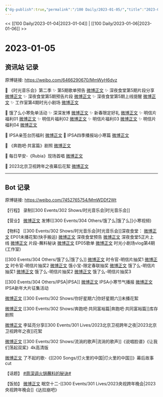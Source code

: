 ```yaml
---
{"dg-publish":true,"permalink":"/100 Daily/2023-01-05/","title":"2023-01-05","created":"2023-01-06T10:07:04.000+08:00","updated":"2023-04-11T14:46:32.524+08:00"}
---
```



<< [[100 Daily/2023-01-04\|2023-01-04]] | [[100 Daily/2023-01-06\|2023-01-06]] >>

# 2023-01-05

## 资讯站 记录

原博链接: https://weibo.com/6466290670/MmWyH6dvz

💫 《时光音乐会》第二季
✨ 第5期歌单预告 [微博正文](https://m.weibo.cn/6466290670/4854598558550049)
✨ 深夜食堂第5期片段分享 [微博正文](https://m.weibo.cn/6466290670/4854531937272090)
✨ 深夜食堂第5期预告片段 [微博正文](https://m.weibo.cn/6466290670/4854500207363983)
✨ 深夜食堂第5期上线提醒 [微博正文](https://m.weibo.cn/6466290670/4854524264584786)
✨ 工作室第4期时光小剧场 [微博正文](https://m.weibo.cn/6466290670/4854657479869186)

💫 饿了么小寒免单活动
✨ 深深发博 [微博正文](https://m.weibo.cn/6466290670/4854498688763269)
✨ 新春限定好礼 [微博正文](https://m.weibo.cn/6466290670/4854500878454634)
✨ 明信片福利01 [微博正文](https://m.weibo.cn/6466290670/4854556964429505)
✨ 明信片福利02 [微博正文](https://m.weibo.cn/6466290670/4854556795873701)
✨ 明信片福利03 [微博正文](https://m.weibo.cn/6466290670/4854494536146259)
✨ 明信片福利04 [微博正文](https://m.weibo.cn/6466290670/4854489876793074)

💫 IPSA亲签台历福利 [微博正文](https://m.weibo.cn/6466290670/4854523435158809)
💫 IPSA四季播报站小寒篇 [微博正文](https://m.weibo.cn/6466290670/4854494347921217)

💫 《奔跑吧·共富篇》剧照 [微博正文](https://m.weibo.cn/6466290670/4854557240462364)

💫 每日早安-《Rubia》现场首唱 [微博正文](https://m.weibo.cn/6466290670/4854468305489335)

💫 2023北京卫视跨年之夜幕后花絮 [微博正文](https://m.weibo.cn/6466290670/4854596356541727)

---
## Bot 记录

原博链接: https://weibo.com/7452765754/MmWDDf2Wt

【行程】
录制[[300 Events/302 Shows/时光音乐会\|时光音乐会]]

【营业】
[微博正文](https://m.weibo.cn/1736988591/4854497274238668) 发博([[300 Events/304 Others/饿了么\|饿了么]]小寒视频)

【物料】
[[300 Events/302 Shows/时光音乐会\|时光音乐会]]深夜食堂：
[微博正文](https://m.weibo.cn/6499577612/4854354978540086) EP01未播花絮(快手搬运)
[微博正文](https://m.weibo.cn/7703778879/4854497262965104) 深夜食堂预告
[微博正文](https://m.weibo.cn/7703778879/4854519911683576) 深夜食堂5正片上线
[微博正文](https://m.weibo.cn/7703778879/4854527460642403) 片段-蘸料秘诀
[微博正文](https://m.weibo.cn/7703778879/4854595031665154) EP05歌单
[微博正文](https://m.weibo.cn/7478855230/4854655307219985) 时光小剧场vlog第4期(工作室)

[[300 Events/304 Others/饿了么\|饿了么]]
[微博正文](https://m.weibo.cn/7756461320/4854478378895897) 时令官-明信片抽奖1
[微博正文](https://m.weibo.cn/7756461320/4854492225079861) 时令官-明信片抽奖2
[微博正文](https://m.weibo.cn/2606197387/4854498768458111) 饿小宝-限定春联抽奖
[微博正文](https://m.weibo.cn/5117812753/4854511904755115) 饿了么-明信片抽奖1
[微博正文](https://m.weibo.cn/5117812753/4854528208013001) 饿了么-明信片抽奖2
[微博正文](https://m.weibo.cn/5117812753/4854550115124153) 饿了么-明信片抽奖3

[[300 Events/304 Others/IPSA\|IPSA]]
[微博正文](https://m.weibo.cn/1851789841/4854490027003968) IPSA小寒节气播报
[微博正文](https://m.weibo.cn/1851789841/4854520369127660) IPSA新年大片征集活动

[微博正文](https://m.weibo.cn/1371117067/4854512983216370) [[300 Events/302 Shows/你好星期六\|你好星期六]]未播花絮

[微博正文](https://m.weibo.cn/5242381821/4854528355337144) [[300 Events/302 Shows/奔跑吧·共同富裕篇\|奔跑吧·共同富裕篇]]库存剧照

[微博正文](https://m.weibo.cn/5131929066/4854588107130926) 李延亮分享[[300 Events/301 Lives/2023北京卫视跨年之夜\|2023北京卫视跨年之夜]]花絮

[微博正文](https://m.weibo.cn/2140502770/4854320049160407) [[300 Events/302 Shows/流淌的歌声\|流淌的歌声]]《说唱脸谱》《让我们荡起双桨》4k高清版

[微博正文](https://m.weibo.cn/6838541957/4854318895202901) 了不起的歌-《[[200 Songs/灯火里的中国\|灯火里的中国]]》幕后故事cut

【话题】
[#周深调火锅蘸料的秘诀#](https://s.weibo.com/weibo?q=%23%E5%91%A8%E6%B7%B1%E8%B0%83%E7%81%AB%E9%94%85%E8%98%B8%E6%96%99%E7%9A%84%E7%A7%98%E8%AF%80%23)

【饭拍】
[微博正文](https://m.weibo.cn/6296641106/4852898527186245) 眠空十二-[[300 Events/301 Lives/2023央视跨年晚会\|2023央视跨年晚会]]《达拉崩吧》
